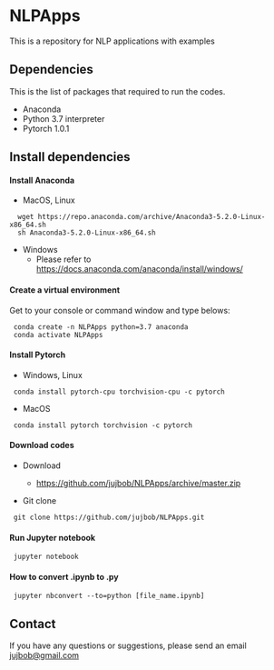 # NLPApps

This is a repository for NLP applications with examples


## Dependencies

This is the list of packages that required to run the codes.

 * Anaconda
 * Python 3.7 interpreter
 * Pytorch 1.0.1
 
## Install dependencies

#### Install Anaconda
 * MacOS, Linux
 ```
   wget https://repo.anaconda.com/archive/Anaconda3-5.2.0-Linux-x86_64.sh
   sh Anaconda3-5.2.0-Linux-x86_64.sh
 ```
 
 * Windows
   - Please refer to https://docs.anaconda.com/anaconda/install/windows/

#### Create a virtual environment
Get to your console or command window and type belows:
  ```
   conda create -n NLPApps python=3.7 anaconda
   conda activate NLPApps
  ```

#### Install Pytorch
 * Windows, Linux
  ```
   conda install pytorch-cpu torchvision-cpu -c pytorch
  ```
 * MacOS
  ```
   conda install pytorch torchvision -c pytorch
  ```

#### Download codes
 * Download
    - https://github.com/jujbob/NLPApps/archive/master.zip

 * Git clone
  ```
   git clone https://github.com/jujbob/NLPApps.git
  ```

#### Run Jupyter notebook
  ```
   jupyter notebook
  ```
    
#### How to convert .ipynb to .py
  ```
   jupyter nbconvert --to=python [file_name.ipynb]
  ```


## Contact

If you have any questions or suggestions, please send an email jujbob@gmail.com
